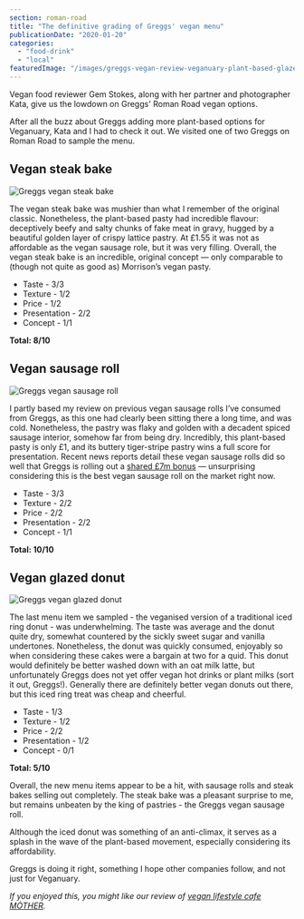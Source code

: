 ```yaml
---
section: roman-road
title: "The definitive grading of Greggs' vegan menu"
publicationDate: "2020-01-20"
categories: 
  - "food-drink"
  - "local"
featuredImage: "/images/greggs-vegan-review-veganuary-plant-based-glazed-donut.jpg"
---
```


Vegan food reviewer Gem Stokes, along with her partner and photographer Kata, give us the lowdown on Greggs' Roman Road vegan options.

After all the buzz about Greggs adding more plant-based options for Veganuary, Kata and I had to check it out. We visited one of two Greggs on Roman Road to sample the menu.

## Vegan steak bake

![Greggs vegan steak bake](/images/greggs-vegan-review-veganuary-plant-based-steak-bake-1024x683.jpg)

The vegan steak bake was mushier than what I remember of the original classic. Nonetheless, the plant-based pasty had incredible flavour: deceptively beefy and salty chunks of fake meat in gravy, hugged by a beautiful golden layer of crispy lattice pastry. At £1.55 it was not as affordable as the vegan sausage role, but it was very filling. Overall, the vegan steak bake is an incredible, original concept _—_ only comparable to (though not quite as good as) Morrison’s vegan pasty.

- Taste - 3/3
- Texture - 1/2
- Price - 1/2
- Presentation - 2/2
- Concept - 1/1

**Total: 8/10**

## Vegan sausage roll

![Greggs vegan sausage roll](/images/greggs-vegan-review-veganuary-plant-based-sausage-roll-1024x683.jpg)

I partly based my review on previous vegan sausage rolls I’ve consumed from Greggs, as this one had clearly been sitting there a long time, and was cold. Nonetheless, the pastry was flaky and golden with a decadent spiced sausage interior, somehow far from being dry. Incredibly, this plant-based pasty is only £1, and its buttery tiger-stripe pastry wins a full score for presentation. Recent news reports detail these vegan sausage rolls did so well that Greggs is rolling out a [shared £7m bonus](https://www.independent.co.uk/news/business/news/greggs-staff-bonus-vegan-sausage-roll-steak-bake-sales-a9274766.html) _—_ unsurprising considering this is the best vegan sausage roll on the market right now. 

- Taste - 3/3
- Texture - 2/2
- Price - 2/2
- Presentation - 2/2
- Concept - 1/1

**Total: 10/10**

## Vegan glazed donut

![Greggs vegan glazed donut](/images/greggs-vegan-review-veganuary-plant-based-glazed-donut-1024x683.jpg)

The last menu item we sampled - the veganised version of a traditional iced ring donut - was underwhelming. The taste was average and the donut quite dry, somewhat countered by the sickly sweet sugar and vanilla undertones. Nonetheless, the donut was quickly consumed, enjoyably so when considering these cakes were a bargain at two for a quid. This donut would definitely be better washed down with an oat milk latte, but unfortunately Greggs does not yet offer vegan hot drinks or plant milks (sort it out, Greggs!). Generally there are definitely better vegan donuts out there, but this iced ring treat was cheap and cheerful.

- Taste - 1/3
- Texture - 1/2
- Price - 2/2
- Presentation - 1/2
- Concept - 0/1

**Total: 5/10**

Overall, the new menu items appear to be a hit, with sausage rolls and steak bakes selling out completely. The steak bake was a pleasant surprise to me, but remains unbeaten by the king of pastries - the Greggs vegan sausage roll. 

Although the iced donut was something of an anti-climax, it serves as a splash in the wave of the plant-based movement, especially considering its affordability. 

Greggs is doing it right, something I hope other companies follow, and not just for Veganuary.

_If you enjoyed this, you might like our review of [vegan lifestyle cafe MȮTHER](https://romanroadlondon.com/m%c8%afther-cafe-vegan-food-review/)._
